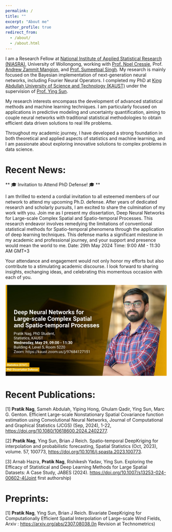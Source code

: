 ```yaml
---
permalink: /
title: ""
excerpt: "About me"
author_profile: true
redirect_from: 
  - /about/
  - /about.html
---
```



I am a Research Fellow at [National Institute of Applied Statistical Research (NIASRA)](https://www.uow.edu.au/niasra/), University of Wollongong, working with [Prof. Noel Cressie](https://scholars.uow.edu.au/noel-cressie), Prof. [Andrew Zammit Mangion](https://scholars.uow.edu.au/andrew-zammit-mangion), and [Prof. Sumeetpal Singh](https://scholars.uow.edu.au/sumeetpal-singh). My research is mainly focused on the Bayesian implementation of next-generation neural networks, including Fourier Neural Operators. I completed my PhD at [King Abdullah University of Science and Technology (KAUST)](https://cemse.kaust.edu.sa/stat) under the supervision of [Prof. Ying Sun](https://www.kaust.edu.sa/en/study/faculty/ying-sun).

My research interests encompass the development of advanced statistical methods and machine learning techniques. I am particularly focused on applications in predictive modeling and uncertainty quantification, aiming to couple neural networks with traditional statistical methodologies to obtain efficient data driven solutions to real life problems.

Throughout my academic journey, I have developed a strong foundation in both theoretical and applied aspects of statistics and machine learning, and I am passionate about exploring innovative solutions to complex problems in data science.

Recent News:
===
** 🎓 Invitation to Attend PhD Defense! 🎓 **

I am thrilled to extend a cordial invitation to all esteemed members of our network to attend my upcoming Ph.D. defense. After years of dedicated research and scholarly pursuits, I am excited to share the culmination of my work with you.
Join me as I present my dissertation, Deep Neural Networks for Large-scale Complex Spatial and Spatio-temporal Processes. This research endeavor involves remedying the limitations of conventional statistical methods for Spatio-temporal phenomena through the application of deep learning techniques. This defense marks a significant milestone in my academic and professional journey, and your support and presence would mean the world to me.
Date: 29th May 2024
Time: 9:00 AM - 11:30 AM GMT+3

Your attendance and engagement would not only honor my efforts but also contribute to a stimulating academic discourse. I look forward to sharing insights, exchanging ideas, and celebrating this momentous occasion with each of you.

[<img src="images/PhD_defence.png">](https://cemse.kaust.edu.sa/people/person/pratik-nag)



Recent Publications:
===
[1] **Pratik Nag**, Sameh Abdulah, Yiping Hong, Ghulam Qadir, Ying Sun, Marc G. Genton. Efficient Large-scale Nonstationary
Spatial Covariance function estimation using Convolutional Neural Networks, Journal of Computational and Graphical
Statistics (JCGS) (Sep, 2024), 1-22, https://doi.org/10.1080/10618600.2024.2402277.

[2] **Pratik Nag**, Ying Sun, Brian J Reich. Spatio-temporal DeepKriging for interpolation and probabilistic forecasting, Spatial
Statistics (Oct, 2023), volume. 57, 100773, https://doi.org/10.1016/j.spasta.2023.100773.

[3] Arnab Hazra, **Pratik Nag**, Rishikesh Yadav, Ying Sun. Exploring the Efficacy of Statistical and Deep Learning Methods for Large
Spatial Datasets: A Case Study, JABES (2024). https://doi.org/10.1007/s13253-024-00602-4(Joint first authorship)


Preprints:
===
[1] **Pratik Nag**, Ying Sun, Brian J Reich. Bivariate DeepKriging for Computationally Efficient Spatial Interpolation of Large-scale
Wind Fields, Arxiv : https://arxiv.org/abs/2307.08038.(In Revision at Technometrics)
